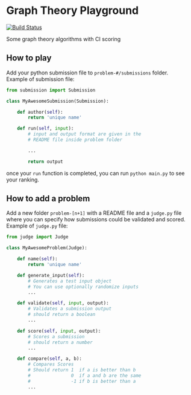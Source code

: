 # Graph Theory Playground
[![Build Status](https://travis-ci.org/lypnol/graph-theory.svg?branch=master)](https://travis-ci.org/lypnol/graph-theory)

Some graph theory algorithms with CI scoring

## How to play
Add your python submission file to `problem-#/submissions` folder.  
Example of submission file:

```python
from submission import Submission

class MyAwesomeSubmission(Submission):

    def author(self):
        return 'unique name'

    def run(self, input):
        # input and output format are given in the
        # README file inside problem folder

        ...

        return output
```

once your `run` function is completed, you can run `python main.py` to see your ranking.

## How to add a problem
Add a new folder `problem-[n+1]` with a README file and a `judge.py` file where you can specify how submissions could be validated and scored.  
Example of `judge.py` file:

```python
from judge import Judge

class MyAwesomeProblem(Judge):

    def name(self):
        return 'unique name'

    def generate_input(self):
        # Generates a test input object
        # You can use optionally randomize inputs
        ...

    def validate(self, input, output):
        # Validates a submission output
        # should return a boolean
        ...

    def score(self, input, output):
        # Scores a submission
        # should return a number
        ...

    def compare(self, a, b):
        # Compares Scores
        # Should return 1  if a is better than b
        #               0  if a and b are the same
        #               -1 if b is better than a
        ...
```
